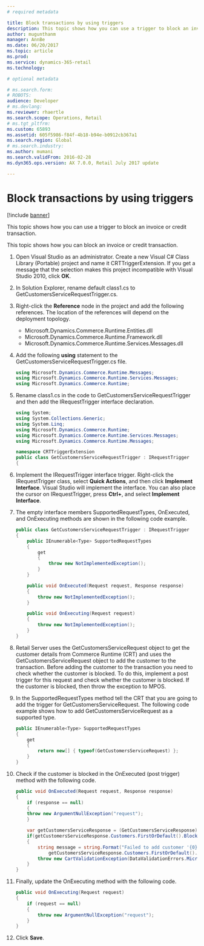 ```yaml
---
# required metadata

title: Block transactions by using triggers
description: This topic shows how you can use a trigger to block an invoice or credit transaction.
author: mugunthanm
manager: AnnBe
ms.date: 06/20/2017
ms.topic: article
ms.prod: 
ms.service: dynamics-365-retail
ms.technology: 

# optional metadata

# ms.search.form: 
# ROBOTS: 
audience: Developer
# ms.devlang: 
ms.reviewer: rhaertle
ms.search.scope: Operations, Retail
# ms.tgt_pltfrm: 
ms.custom: 65893
ms.assetid: 605f5986-f84f-4b18-b94e-b0912cb367a1
ms.search.region: Global
# ms.search.industry: 
ms.author: mumani
ms.search.validFrom: 2016-02-28
ms.dyn365.ops.version: AX 7.0.0, Retail July 2017 update

---
```


# Block transactions by using triggers

[!include [banner](../includes/banner.md)]

This topic shows how you can use a trigger to block an invoice or credit transaction.

This topic shows how you can block an invoice or credit transaction.

1.  Open Visual Studio as an administrator. Create a new Visual C\# Class Library (Portable) project and name it CRTTriggerExtension. If you get a message that the selection makes this project incompatible with Visual Studio 2010, click **OK**.
2.  In Solution Explorer, rename default class1.cs to GetCustomersServiceRequestTrigger.cs.
3.  Right-click the **Reference** node in the project and add the following references. The location of the references will depend on the deployment topology.
    -   Microsoft.Dynamics.Commerce.Runtime.Entities.dll
    -   Microsoft.Dynamics.Commerce.Runtime.Framework.dll
    -   Microsoft.Dynamics.Commerce.Runtime.Services.Messages.dll

4.  Add the following **using** statement to the GetCustomersServiceRequestTrigger.cs file.

    ```csharp
    using Microsoft.Dynamics.Commerce.Runtime.Messages;
    using Microsoft.Dynamics.Commerce.Runtime.Services.Messages;
    using Microsoft.Dynamics.Commerce.Runtime;
    ```
    
5.  Rename class1.cs in the code to GetCustomersServiceRequestTrigger and then add the IRequestTrigger interface declaration.

    ```csharp
    using System;
    using System.Collections.Generic;
    using System.Linq;
    using Microsoft.Dynamics.Commerce.Runtime;
    using Microsoft.Dynamics.Commerce.Runtime.Services.Messages;
    using Microsoft.Dynamics.Commerce.Runtime.Messages;

    namespace CRTTriggerExtension
    public class GetCustomersServiceRequestTrigger : IRequestTrigger
    {
    ```
    
6.  Implement the IRequestTrigger interface trigger. Right-click the IRequestTrigger class, select **Quick Actions**, and then click **Implement Interface**. Visual Studio will implement the interface. You can also place the cursor on IRequestTrigger, press **Ctrl+**, and select **Implement Interface**.
7.  The empty interface members SupportedRequestTypes, OnExecuted, and OnExecuting methods are shown in the following code example.

    ```csharp
    public class GetCustomersServiceRequestTrigger : IRequestTrigger
    {
        public IEnumerable<Type> SupportedRequestTypes
        {
            get
            {
                throw new NotImplementedException();
            }
        }

        public void OnExecuted(Request request, Response response)
        {
            throw new NotImplementedException();
        }

        public void OnExecuting(Request request)
        {
            throw new NotImplementedException();
        } 
    }
    ```

8.  Retail Server uses the GetCustomersServiceRequest object to get the customer details from Commerce Runtime (CRT) and uses the GetCustomersServiceRequest object to add the customer to the transaction. Before adding the customer to the transaction you need to check whether the customer is blocked. To do this, implement a post trigger for this request and check whether the customer is blocked. If the customer is blocked, then throw the exception to MPOS.
9.  In the SupportedRequestTypes method tell the CRT that you are going to add the trigger for GetCustomersServiceRequest. The following code example shows how to add GetCustomersServiceRequest as a supported type.

    ```csharp
    public IEnumerable<Type> SupportedRequestTypes
    {
        get
        {
            return new[] { typeof(GetCustomersServiceRequest) };       
        }
    }
    ```

10. Check if the customer is blocked in the OnExecuted (post trigger) method with the following code.

    ```csharp
    public void OnExecuted(Request request, Response response)
    {
        if (response == null)
        {
        throw new ArgumentNullException("request");
        }

        var getCustomersServiceResponse = (GetCustomersServiceResponse)response;
        if(getCustomersServiceResponse.Customers.FirstOrDefault().Blocked == true)
        {
            string message = string.Format("Failed to add customer '{0}' to cart. Blocked customers are not allowed for transactions.",
                getCustomersServiceResponse.Customers.FirstOrDefault().AccountNumber);
            throw new CartValidationException(DataValidationErrors.Microsoft_Dynamics_Commerce_Runtime_CustomerAccountIsBlocked, message);
        }
    }
    ```
    
11. Finally, update the OnExecuting method with the following code.

    ```csharp
    public void OnExecuting(Request request) 
    {
        if (request == null)
        {
            throw new ArgumentNullException("request");
        }
    }
    ```

12. Click **Save**.




